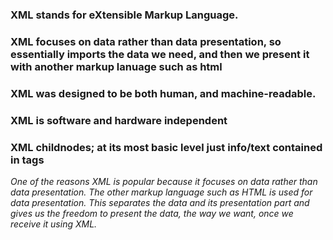 ### XML stands for eXtensible Markup Language.

### XML focuses on data rather than data presentation, so essentially imports the data we need, and then we present it with another markup lanuage such as html

### XML was designed to be both human, and machine-readable.

### XML is software and hardware independent

### XML childnodes; at its most basic level just info/text contained in tags

_One of the reasons XML is popular because it focuses on data rather than data presentation. The other markup language such as HTML is used for data presentation. This separates the data and its presentation part and gives us the freedom to present the data, the way we want, once we receive it using XML._
